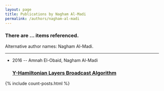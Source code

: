 ```yaml
---
layout: page
title: Publications by Nagham Al-Madi
permalink: /authors/nagham-al-madi
---
```


<h3 id="number-posts">There are ... items referenced.</h3>
<p id='info-authors'>Alternative author names: Nagham Al-Madi.</p>
<hr />
<ul class="post-list">
<li><span class='post-meta'>2016 -- Amnah El-Obaid, Nagham Al-Madi</span><h3><a class='post-link' href="{{ site.baseurl }}/y-hamiltonian-layers-broadcast-algorithm">Y-Hamiltonian Layers Broadcast Algorithm</a></h3></li>

</ul>
{% include count-posts.html %}
